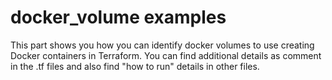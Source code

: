 # docker_volume examples

This part shows you how you can identify docker volumes to use creating Docker containers in Terraform.
You can find additional details as comment in the .tf files and also find "how to run" details in other files.